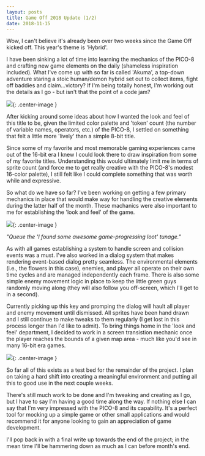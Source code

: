 ```yaml
---
layout: posts
title: Game Off 2018 Update (1/2)
date: 2018-11-15
---
```


Wow, I can't believe it's already been over two weeks since the Game Off kicked off. This year's theme is 'Hybrid'.

I have been sinking a lot of time into learning the mechanics of the PICO-8 and crafting new game elements
on the daily (shameless inspiration included). What I've come up with so far is called 'Akuma', a top-down
adventure staring a stoic human/demon hybrid set out to collect items, fight off baddies and claim...victory? 
If I'm being totally honest, I'm working out the details as I go - but isn't that the point of a code jam?

![](https://chadramsey.github.io/assets/images/2018/akuma_title_screen.gif){: .center-image }

After kicking around some ideas about how I wanted the look and feel of this title to be, given the limited color palette
and 'token' count (the number of variable names, operators, etc.) of the PICO-8, I settled on something that felt a little
more 'lively' than a simple 8-bit title.

Since some of my favorite and most memorable gaming experiences came out of the 16-bit era I knew
I could look there to draw inspiration from some of my favorite titles. Understanding this would ultimately
limit me in terms of sprite count (and force me to get really creative with the PICO-8's modest 16-color palette), I still felt like
I could complete something that was worth while and expressive.

So what do we have so far? I've been working on getting a few primary mechanics in place that would make way for handling the creative
elements during the latter half of the month. These machanics were also important to me for establishing the 'look and feel' of the game.

![](https://chadramsey.github.io/assets/images/2018/akuma_key_grab_screen.gif){: .center-image }

*"Queue the 'I found some awesome game-progressing loot' tunage."*

As with all games establishing a system to handle screen and collision events was a must. I've also worked in a dialog system that makes rendering 
event-based dialog pretty seamless. The environmental elements (i.e., the flowers in this case), enemies, and player all operate on their own time cycles 
and are managed independently each frame. There is also some simple enemy movement logic in place to keep the little green guys randomly moving along (they will also 
follow you off-screen, which I'll get to in a second).

Currently picking up this key and promping the dialog will hault all player and enemy movement until dismissed. All sprites have been
hand drawn and I still continue to make tweaks to them regularly (I get lost in this process longer than I'd like to admit). To bring things home in the 
'look and feel' department, I decided to work in a screen transistion mechanic once the player reaches the bounds of a given map area - much like you'd 
see in many 16-bit era games.

![](https://chadramsey.github.io/assets/images/2018/akuma_transition_screen.gif){: .center-image }

So far all of this exists as a test bed for the remainder of the project. I plan on taking a hard shift into creating a meaningful environment and putting all
this to good use in the next couple weeks.

There's still much work to be done and I'm tweaking and creating as I go, but I have to say I'm having a good time along the way. If nothing else I can
say that I'm very impressed with the PICO-8 and its capability. It's a perfect tool for mocking up a simple game or other small applications and would
recommend it for anyone looking to gain an appreciation of game development.

I'll pop back in with a final write up towards the end of the project; in the mean time I'll be hammering down as much as I can before month's end.

